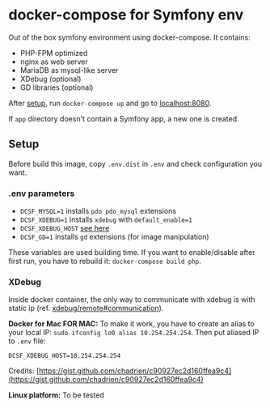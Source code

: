 # docker-compose for Symfony env

Out of the box symfony environment using docker-compose. It contains:
- PHP-FPM optimized
- nginx as web server
- MariaDB as mysql-like server
- XDebug (optional)
- GD libraries (optional)

After [setup](#setup), run `docker-compose up` and go to [localhost:8080](http://localhost:8080).

If `app` directory doesn't contain a Symfony app, a new one is created.

## Setup
Before build this image, copy `.env.dist` in `.env` and check configuration you want.

### .env parameters
- `DCSF_MYSQL=1` installs `pdo pdo_mysql` extensions
- `DCSF_XDEBUG=1` installs `xdebug` with `default_enable=1`
- `DCSF_XDEBUG_HOST` [see here](#xdebug)
- `DCSF_GD=1` installs `gd` extensions (for image manipulation)

These variables are used building time. If you want to enable/disable after first run, you have to rebuild it: `docker-compose build php`.

### XDebug
Inside docker container, the only way to communicate with xdebug is with static ip (ref. [xdebug/remote#communication](https://xdebug.org/docs/remote#communication)).

**Docker for Mac FOR MAC:** To make it work, you have to create an alias to your local IP: `sudo ifconfig lo0 alias 10.254.254.254`. Then put aliased IP to `.env` file:
```
DCSF_XDEBUG_HOST=10.254.254.254
```

Credits: [https://gist.github.com/chadrien/c90927ec2d160ffea9c4](https://gist.github.com/chadrien/c90927ec2d160ffea9c4)

**Linux platform:** To be tested